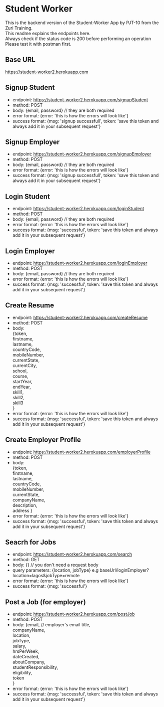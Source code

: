 # Student Worker
This is the backend version of the Student-Worker App by PJT-10 from the Zuri Training.   
This readme explains the endpoints here.   
Always check if the status code is 200 before performing an operation
Please test it with postman first.

## Base URL
https://student-worker2.herokuapp.com

## Signup Student
 - endpoint: https://student-worker2.herokuapp.com/signupStudent
 - method: POST
 - body: {email, password} // they are both required
 - error format: {error: 'this is how the errors will look like'}
 - success format: {msg: 'signup successfull', token: 'save this token and always add it in your subsequent request'}

## Signup Employer
 - endpoint: https://student-worker2.herokuapp.com/signupEmployer
 - method: POST
 - body: {email, password} // they are both required
 - error format: {error: 'this is how the errors will look like'}
 - success format: {msg: 'signup successfull', token: 'save this token and always add it in your subsequent request'}

## Login Student
 - endpoint: https://student-worker2.herokuapp.com/loginStudent
 - method: POST
 - body: {email, password} // they are both required
 - error format: {error: 'this is how the errors will look like'}
 - success format: {msg: 'successful', token: 'save this token and always add it in your subsequent request'}

## Login Employer
 - endpoint: https://student-worker2.herokuapp.com/loginEmployer
 - method: POST
 - body: {email, password} // they are both required
 - error format: {error: 'this is how the errors will look like'}
 - success format: {msg: 'successful', token: 'save this token and always add it in your subsequent request'}

## Create Resume
 - endpoint: https://student-worker2.herokuapp.com/createResume
 - method: POST
 - body:  
   {token,    
  firstname,     
  lastname,    
  countryCode,    
  mobileNumber,    
  currentState,    
  currentCity,    
  school,   
  course,   
  startYear,   
  endYear,   
  skill1,   
  skill2,   
  skill3  
   }
 - error format: {error: 'this is how the errors will look like'}
 - success format: {msg: 'successful', token: 'save this token and always add it in your subsequent request'}

## Create Employer Profile
- endpoint: https://student-worker2.herokuapp.com/employerProfile
 - method: POST
 - body:  
   {token,    
  firstname,     
  lastname,    
  countryCode,    
  mobileNumber,      
  currentState,      
  companyName,     
  description,     
  address
   }
 - error format: {error: 'this is how the errors will look like'}
 - success format: {msg: 'successful', token: 'save this token and always add it in your subsequent request'}
## Seacrh for Jobs
 - endpoint: https://student-worker2.herokuapp.com/search
 - method: GET
 - body: {} // you don't need a request body
 - query parameters: {location, jobType} e.g baseUrl/loginEmployer?location=lagos&jobType=remote
 - error format: {error: 'this is how the errors will look like'}
 - success format: {msg: 'successful'}

## Post a Job (for employer)
 - endpoint: https://student-worker2.herokuapp.com/postJob
 - method: POST
 - body: {email, // employer's email
        title,   
        companyName,    
        location,     
        jobType,    
        salary,    
        hrsPerWeek,   
        dateCreated,   
        aboutCompany,   
        studentResponsibility,   
        eligibility,    
        token    
        }
- error format: {error: 'this is how the errors will look like'}
 - success format: {msg: 'successful', token: 'save this token and always add it in your subsequent request'}
